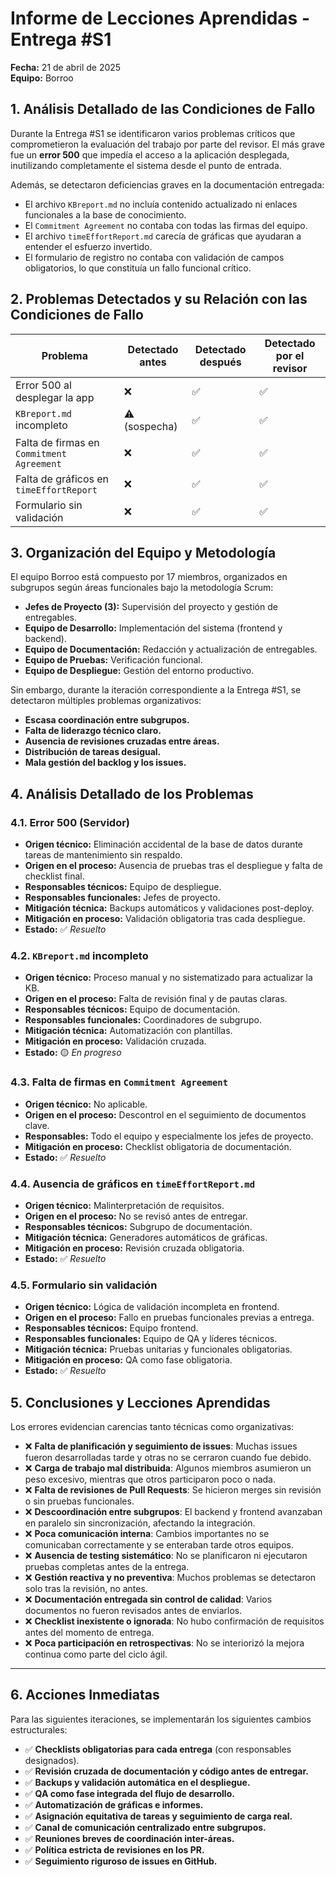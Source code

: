 # Informe de Lecciones Aprendidas - Entrega #S1

**Fecha:** 21 de abril de 2025  
**Equipo:** Borroo  


## 1. Análisis Detallado de las Condiciones de Fallo

Durante la Entrega #S1 se identificaron varios problemas críticos que comprometieron la evaluación del trabajo por parte del revisor. El más grave fue un **error 500** que impedía el acceso a la aplicación desplegada, inutilizando completamente el sistema desde el punto de entrada.

Además, se detectaron deficiencias graves en la documentación entregada:

- El archivo `KBreport.md` no incluía contenido actualizado ni enlaces funcionales a la base de conocimiento.
- El `Commitment Agreement` no contaba con todas las firmas del equipo.
- El archivo `timeEffortReport.md` carecía de gráficas que ayudaran a entender el esfuerzo invertido.
- El formulario de registro no contaba con validación de campos obligatorios, lo que constituía un fallo funcional crítico.


## 2. Problemas Detectados y su Relación con las Condiciones de Fallo

| Problema                                  | Detectado antes | Detectado después | Detectado por el revisor |
|-------------------------------------------|------------------|--------------------|---------------------------|
| Error 500 al desplegar la app             | ❌               | ✅                 | ✅                        |
| `KBreport.md` incompleto                  | ⚠️ (sospecha)    | ✅                 | ✅                        |
| Falta de firmas en `Commitment Agreement` | ❌               | ✅                 | ✅                        |
| Falta de gráficos en `timeEffortReport`   | ❌               | ✅                 | ✅                        |
| Formulario sin validación                 | ❌               | ✅                 | ✅                        |


## 3. Organización del Equipo y Metodología

El equipo Borroo está compuesto por 17 miembros, organizados en subgrupos según áreas funcionales bajo la metodología Scrum:

- **Jefes de Proyecto (3):** Supervisión del proyecto y gestión de entregables.
- **Equipo de Desarrollo:** Implementación del sistema (frontend y backend).
- **Equipo de Documentación:** Redacción y actualización de entregables.
- **Equipo de Pruebas:** Verificación funcional.
- **Equipo de Despliegue:** Gestión del entorno productivo.

Sin embargo, durante la iteración correspondiente a la Entrega #S1, se detectaron múltiples problemas organizativos:

- **Escasa coordinación entre subgrupos.**
- **Falta de liderazgo técnico claro.**
- **Ausencia de revisiones cruzadas entre áreas.**
- **Distribución de tareas desigual.**
- **Mala gestión del backlog y los issues.**


## 4. Análisis Detallado de los Problemas

### 4.1. Error 500 (Servidor)

- **Origen técnico:** Eliminación accidental de la base de datos durante tareas de mantenimiento sin respaldo.
- **Origen en el proceso:** Ausencia de pruebas tras el despliegue y falta de checklist final.
- **Responsables técnicos:** Equipo de despliegue.
- **Responsables funcionales:** Jefes de proyecto.
- **Mitigación técnica:** Backups automáticos y validaciones post-deploy.
- **Mitigación en proceso:** Validación obligatoria tras cada despliegue.
- **Estado:** ✅ *Resuelto*


### 4.2. `KBreport.md` incompleto

- **Origen técnico:** Proceso manual y no sistematizado para actualizar la KB.
- **Origen en el proceso:** Falta de revisión final y de pautas claras.
- **Responsables técnicos:** Equipo de documentación.
- **Responsables funcionales:** Coordinadores de subgrupo.
- **Mitigación técnica:** Automatización con plantillas.
- **Mitigación en proceso:** Validación cruzada.
- **Estado:** 🟡 *En progreso*


### 4.3. Falta de firmas en `Commitment Agreement`

- **Origen técnico:** No aplicable.
- **Origen en el proceso:** Descontrol en el seguimiento de documentos clave.
- **Responsables:** Todo el equipo y especialmente los jefes de proyecto.
- **Mitigación en proceso:** Checklist obligatoria de documentación.
- **Estado:** ✅ *Resuelto*


### 4.4. Ausencia de gráficos en `timeEffortReport.md`

- **Origen técnico:** Malinterpretación de requisitos.
- **Origen en el proceso:** No se revisó antes de entregar.
- **Responsables técnicos:** Subgrupo de documentación.
- **Mitigación técnica:** Generadores automáticos de gráficas.
- **Mitigación en proceso:** Revisión cruzada obligatoria.
- **Estado:** ✅ *Resuelto*


### 4.5. Formulario sin validación

- **Origen técnico:** Lógica de validación incompleta en frontend.
- **Origen en el proceso:** Fallo en pruebas funcionales previas a entrega.
- **Responsables técnicos:** Equipo frontend.
- **Responsables funcionales:** Equipo de QA y líderes técnicos.
- **Mitigación técnica:** Pruebas unitarias y funcionales obligatorias.
- **Mitigación en proceso:** QA como fase obligatoria.
- **Estado:** ✅ *Resuelto*


## 5. Conclusiones y Lecciones Aprendidas

Los errores evidencian carencias tanto técnicas como organizativas:

- ❌ **Falta de planificación y seguimiento de issues**: Muchas issues fueron desarrolladas tarde y otras no se cerraron cuando fue debido.
- ❌ **Carga de trabajo mal distribuida**: Algunos miembros asumieron un peso excesivo, mientras que otros participaron poco o nada.
- ❌ **Falta de revisiones de Pull Requests**: Se hicieron merges sin revisión o sin pruebas funcionales.
- ❌ **Descoordinación entre subgrupos**: El backend y frontend avanzaban en paralelo sin sincronización, afectando la integración.
- ❌ **Poca comunicación interna**: Cambios importantes no se comunicaban correctamente y se enteraban tarde otros equipos.
- ❌ **Ausencia de testing sistemático**: No se planificaron ni ejecutaron pruebas completas antes de la entrega.
- ❌ **Gestión reactiva y no preventiva**: Muchos problemas se detectaron solo tras la revisión, no antes.
- ❌ **Documentación entregada sin control de calidad**: Varios documentos no fueron revisados antes de enviarlos.
- ❌ **Checklist inexistente o ignorada**: No hubo confirmación de requisitos antes del momento de entrega.
- ❌ **Poca participación en retrospectivas**: No se interiorizó la mejora continua como parte del ciclo ágil.

---

## 6. Acciones Inmediatas

Para las siguientes iteraciones, se implementarán los siguientes cambios estructurales:

- ✅ **Checklists obligatorias para cada entrega** (con responsables designados).
- ✅ **Revisión cruzada de documentación y código antes de entregar.**
- ✅ **Backups y validación automática en el despliegue.**
- ✅ **QA como fase integrada del flujo de desarrollo.**
- ✅ **Automatización de gráficas e informes.**
- ✅ **Asignación equitativa de tareas y seguimiento de carga real.**
- ✅ **Canal de comunicación centralizado entre subgrupos.**
- ✅ **Reuniones breves de coordinación inter-áreas.**
- ✅ **Política estricta de revisiones en los PR.**
- ✅ **Seguimiento riguroso de issues en GitHub.**

